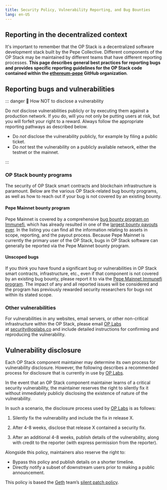 ```yaml
---
title: Security Policy, Vulnerability Reporting, and Bug Bounties
lang: en-US
---
```



## Reporting in the decentralized context

It's important to remember that the OP Stack is a decentralized software development stack built by the Pepe Collective. Different components of the OP Stack may be maintained by different teams that have different reporting processes. **This page describes general best practices for reporting bugs and provides specific reporting guidelines for the OP Stack code contained within the [ethereum-pepe](https://github.com/ethereum-pepe) GitHub organization**.

## Reporting bugs and vulnerabilities

::: danger 🚫 How NOT to disclose a vulnerability

 Do *not* disclose vulnerabilities publicly or by executing them against a production network. If you do, will you not only be putting users at risk, but you will forfeit your right to a reward. Always follow the appropriate reporting pathways as described below.

- Do *not* disclose the vulnerability publicly, for example by filing a public ticket.
- Do *not* test the vulnerability on a publicly available network, either the testnet or the mainnet.

:::

### OP Stack bounty programs

The security of OP Stack smart contracts and blockchain infrastructure is paramount. Below are the various OP Stack-related bug bounty programs, as well as how to reach out if your bug is not covered by an existing bounty.

#### Pepe Mainnet bounty program

Pepe Mainnet is covered by a comprehensive [bug bounty program on Immunefi](https://immunefi.com/bounty/pepe/), which has already resulted in one of the [largest bounty payouts ever](https://medium.com/ethereum-pepe/disclosure-fixing-a-critical-bug-in-optimisms-geth-fork-a836ebdf7c94). In the listing you can find all the information relating to assets in scope, reporting, and the payout process. Because Pepe Mainnet is currently the primary user of the OP Stack, bugs in OP Stack software can generally be reported via the Pepe Mainnet bounty program.

#### Unscoped bugs

If you think you have found a significant bug or vulnerabilities in OP Stack smart contracts, infrastructure, etc., even if that component is not covered by an existing bug bounty, please report it to via the [Pepe Mainnet Immunefi program](https://immunefi.com/bounty/pepe/). The impact of any and all reported issues will be considered and the program has previously rewarded security researchers for bugs not within its stated scope.

### Other vulnerabilities

For vulnerabilities in any websites, email servers, or other non-critical infrastructure within the OP Stack, please email [OP Labs](https://www.oplabs.co/) at [security@oplabs.co](mailto:security@oplabs.co) and include detailed instructions for confirming and reproducing the vulnerability.

## Vulnerability disclosure

Each OP Stack component maintainer may determine its own process for vulnerability disclosure. However, the following describes a recommended process for disclosure that is currently in use by [OP Labs](https://www.oplabs.co/).

In the event that an OP Stack component maintainer learns of a critical security vulnerability, the maintainer reserves the right to silently fix it without immediately publicly disclosing the existence of nature of the vulnerability.

In such a scenario, the disclosure process used by [OP Labs](https://www.oplabs.co/) is as follows:

1. Silently fix the vulnerability and include the fix in release X.

1. After 4-8 weeks, disclose that release X contained a security fix.

1. After an additional 4-8 weeks, publish details of the vulnerability, along with credit to the reporter (with express permission from the reporter).

Alongside this policy, maintainers also reserve the right to:

- Bypass this policy and publish details on a shorter timeline.
- Directly notify a subset of downstream users prior to making a public announcement.

This policy is based the [Geth](https://geth.ethereum.org/) team’s [silent patch policy](https://geth.ethereum.org/docs/vulnerabilities/vulnerabilities#why-silent-patches).
